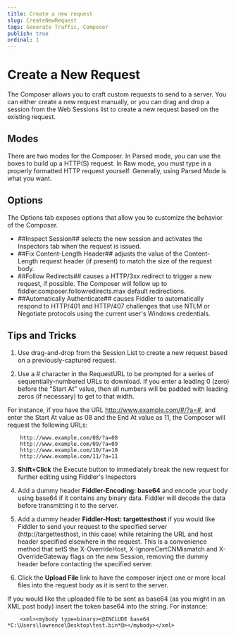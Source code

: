 ```yaml
---
title: Create a new request
slug: CreateNewRequest
tags: Generate Traffic, Composer
publish: true
ordinal: 1
---
```


Create a New Request
====================

The Composer allows you to craft custom requests to send to a server. You can either create a new request manually, or you can drag and drop a session from the Web Sessions list to create a new request based on the existing request.

Modes
-----

There are two modes for the Composer. In Parsed mode, you can use the boxes to build up a HTTP(S) request. In Raw mode, you must type in a properly formatted HTTP request yourself. Generally, using Parsed Mode is what you want.

Options
-------

The Options tab exposes options that allow you to customize the behavior of the Composer.

+ ##Inspect Session## selects the new session and activates the Inspectors tab when the request is issued.
+ ##Fix Content-Length Header## adjusts the value of the Content-Length request header (if present) to match the size of the request body.
+ ##Follow Redirects## causes a HTTP/3xx redirect to trigger a new request, if possible. The Composer will follow up to fiddler.composer.followredirects.max default redirections.
+ ##Automatically Authenticate## causes Fiddler to automatically respond to HTTP/401 and HTTP/407 challenges that use NTLM or Negotiate protocols using the current user's Windows credentials.

Tips and Tricks
---------------

1. Use drag-and-drop from the Session List to create a new request based on a previously-captured request.

2. Use a # character in the RequestURL to be prompted for a series of sequentially-numbered URLs to download. If you enter a leading 0 (zero) before the "Start At" value, then all numbers will be padded with leading zeros (if necessary) to get to that width.

For instance, if you have the URL http://www.example.com/#/?a=#, and enter the Start At value as 08 and the End At value as 11, the Composer will request the following URLs:

		http://www.example.com/08/?a=08
		http://www.example.com/09/?a=09
		http://www.example.com/10/?a=10
		http://www.example.com/11/?a=11

3. **Shift+Click** the Execute button to immediately break the new request for further editing using Fiddler's Inspectors

4. Add a dummy header **Fiddler-Encoding: base64** and encode your body using base64 if it contains any binary data. Fiddler will decode the data before transmitting it to the server.

5. Add a dummy header **Fiddler-Host: targettesthost** if you would like Fiddler to send your request to the specified server (http://targettesthost, in this case) while retaining the URL and host header specified elsewhere in the request. This is a convenience method that setS the X-OverrideHost, X-IgnoreCertCNMismatch and X-OverrideGateway flags on the new Session, removing the dummy header before contacting the specified server.

6. Click the **Upload File** link to have the composer inject one or more local files into the request body as it is sent to the server. 

If you would like the uploaded file to be sent as base64 (as you might in an XML post body) insert the token base64 into the string. For instance:

		<xml><mybody type=binary><@INCLUDE base64 *C:\Users\lawrence\Desktop\test.bin*@></mybody></xml>
 
